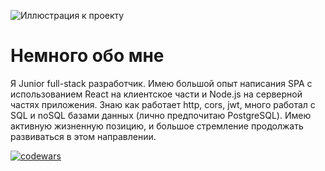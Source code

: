 ![Иллюстрация к проекту](https://github.com/lilDoppio/pics/blob/main/%D0%91%D0%B5%D0%B7%20%D0%BD%D0%B0%D0%B7%D0%B2%D0%B0%D0%BD%D0%B8%D1%8F.png)

# Немного обо мне 

Я Junior full-stack разработчик. Имею большой опыт написания SPA с использованием React на клиентское части и Node.js на серверной частях приложения. Знаю как работает http, cors, jwt, много работал с SQL и noSQL базами данных (лично предпочитаю PostgreSQL).  Имею активную жизненную позицию, и большое стремление продолжать развиваться в этом направлении.   



[![codewars](https://www.codewars.com/users/ReSigma/badges/large)](https://www.codewars.com/users/ReSigma)   

<!-- [![Anurag's GitHub stats](https://github-readme-stats.vercel.app/api?username=lilDoppio)](https://github.com/anuraghazra/github-readme-stats) -->
